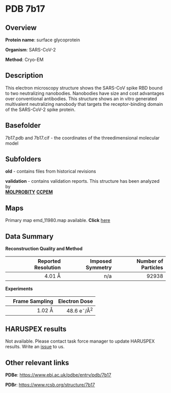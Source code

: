 # PDB 7b17

## Overview

**Protein name**: surface glycoprotein

**Organism**: SARS-CoV-2

**Method**: Cryo-EM

## Description

This electron microscopy structure shows the SARS-CoV spike RBD bound to two neutralizing nanobodies. Nanobodies have size and cost advantages over conventional antibodies. This structure shows an in vitro generated multivalent neutralizing nanobody that targets the receptor-binding domain of the SARS-CoV-2 spike protein.

## Basefolder

7b17.pdb and 7b17.cif - the coordinates of the threedimensional molecular model

## Subfolders



**old** - contains files from historical revisions

**validation** - contains validation reports. This structure has been analyzed by <br>  [**MOLPROBITY**](https://github.com/thorn-lab/coronavirus_structural_task_force/tree/master/pdb/surface_glycoprotein/SARS-CoV-2/7b17/validation/molprobity)   [**CCPEM**](https://github.com/thorn-lab/coronavirus_structural_task_force/tree/master/pdb/surface_glycoprotein/SARS-CoV-2/7b17/validation/ccpem-validation)



## Maps

Primary map emd_11980.map available. **Click** [here](http://ftp.wwpdb.org/pub/emdb/structures/EMD-11980/map/) 

## Data Summary
**Reconstruction Quality and Method**

|   | Reported Resolution | Imposed Symmetry | Number of Particles |
|---|-------------:|----------------:|--------------:|
|   |4.01 Å|n/a|92938|

**Experiments**

|   | Frame Sampling | Electron Dose |
|---|-------------:|----------------:|
|   |1.02 Å|48.6 e<sup>-</sup>/Å<sup>2</sup>|

## HARUSPEX results

Not available. Please contact task force manager to update HARUSPEX results. Write an [issue](https://github.com/thorn-lab/coronavirus_structural_task_force/issues) to us.

## Other relevant links 
**PDBe**:  https://www.ebi.ac.uk/pdbe/entry/pdb/7b17
 
**PDBr**: https://www.rcsb.org/structure/7b17 
